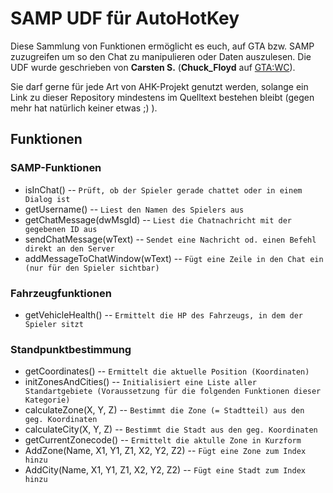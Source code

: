 SAMP UDF für AutoHotKey
=======================
Diese Sammlung von Funktionen ermöglicht es euch, auf GTA bzw. SAMP zuzugreifen um so den Chat zu manipulieren oder Daten auszulesen.
Die UDF wurde geschrieben von **Carsten S.** (**Chuck_Floyd** auf [GTA:WC](http://gtawc.net/)).

Sie darf gerne für jede Art von AHK-Projekt genutzt werden, solange ein Link zu dieser Repository mindestens im Quelltext bestehen bleibt (gegen mehr hat natürlich keiner etwas ;) ).

Funktionen
----------
### SAMP-Funktionen
* isInChat() -- `Prüft, ob der Spieler gerade chattet oder in einem Dialog ist`
* getUsername() -- `Liest den Namen des Spielers aus`
* getChatMessage(dwMsgId) -- `Liest die Chatnachricht mit der gegebenen ID aus`
* sendChatMessage(wText) -- `Sendet eine Nachricht od. einen Befehl direkt an den Server`
* addMessageToChatWindow(wText) -- `Fügt eine Zeile in den Chat ein (nur für den Spieler sichtbar)`

### Fahrzeugfunktionen
* getVehicleHealth() -- `Ermittelt die HP des Fahrzeugs, in dem der Spieler sitzt`

### Standpunktbestimmung
* getCoordinates() -- `Ermittelt die aktuelle Position (Koordinaten)`
* initZonesAndCities() -- `Initialisiert eine Liste aller Standartgebiete (Voraussetzung für die folgenden Funktionen dieser Kategorie)`
* calculateZone(X, Y, Z) -- `Bestimmt die Zone (= Stadtteil) aus den geg. Koordinaten`
* calculateCity(X, Y, Z) -- `Bestimmt die Stadt aus den geg. Koordinaten`
* getCurrentZonecode() -- `Ermittelt die aktulle Zone in Kurzform`
* AddZone(Name, X1, Y1, Z1, X2, Y2, Z2) -- `Fügt eine Zone zum Index hinzu`
* AddCity(Name, X1, Y1, Z1, X2, Y2, Z2) -- `Fügt eine Stadt zum Index hinzu`